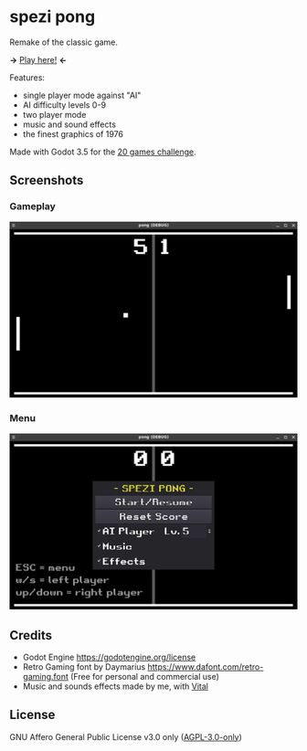 # spezi pong

Remake of the classic game.

**->** [Play here!](https://unspezifisch.github.io/pong/pong.html) **<-**

Features:

* single player mode against "AI"
* AI difficulty levels 0-9
* two player mode
* music and sound effects
* the finest graphics of 1976

Made with Godot 3.5 for the [20 games challenge](https://20_games_challenge.gitlab.io/).

## Screenshots

### Gameplay

![gameplay screenshot](./docs/gameplay.png)

### Menu

![menu screenshot](./docs/menu.png)

## Credits

* Godot Engine <https://godotengine.org/license>
* Retro Gaming font by Daymarius <https://www.dafont.com/retro-gaming.font> (Free for personal and commercial use)
* Music and sounds effects made by me, with [Vital](https://vital.audio/)

## License

GNU Affero General Public License v3.0 only ([AGPL-3.0-only](https://spdx.org/licenses/AGPL-3.0-only.html))

